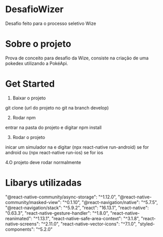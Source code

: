 # DesafioWizer
Desafio feito para o processo seletivo Wize




# Sobre o projeto

Prova de conceito para desafio da Wize, consiste na criação de uma pokedex utilizando a PokéApi.



# Get Started

1. Baixar o projeto

git clone (url do projeto no git na branch develop)

2. Rodar npm

entrar na pasta do projeto e digitar npm install

3. Rodar o projeto

inicar um simulador na e digitar (npx react-native run-android) se for android ou (npx react-native run-ios) se for ios

4.O projeto deve rodar normalmente



# Libarys utilizadas

"@react-native-community/async-storage": "^1.12.0",
"@react-native-community/masked-view": "^0.1.10",
"@react-navigation/native": "^5.7.5",
"@react-navigation/stack": "^5.9.2",
"react": "16.13.1",
"react-native": "0.63.3",
"react-native-gesture-handler": "^1.8.0",
"react-native-reanimated": "^1.13.1",
"react-native-safe-area-context": "^3.1.8",
"react-native-screens": "^2.11.0",
"react-native-vector-icons": "^7.1.0",
"styled-components": "^5.2.0"
